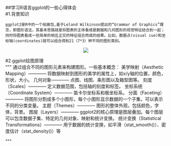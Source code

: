##学习R语言ggplot的一些心得体会  
#1.背景知识  
  
    ggplot2是R中的一个绘画包,基于Leland Wilkinson提出的“Grammar of Graphics”理念，即图形语法，其基本思路就是将图表的主体看成是数据和几何图形的视觉特征结合到一起；同时将图表看成一些简单的相互正交的特征组合而成的结果。比如，数据点(visual cue)和坐标轴(coordinates)就可以组合得到21（7*3）种不同的图形类别。  
 
<p align="center">
    <img src=https://upload-images.jianshu.io/upload_images/1183348-44711940bf1a752c.png?imageMogr2/auto-orient/strip|imageView2/2/w/538/format/webp >
</p>

#2.ggplot绘图原理  
"""
  通过组合不同的图形元素来构建图形。一些基本概念： 
      美学映射（Aesthetic Mapping）———— 将数据映射到图形的美学的属性上，如x/y轴的位置，颜色，形状，大小。
      几何对象———— 点图、线图、条形图以及箱型图等。
      刻度（Scales）———— 定义数据范围，包括轴的刻度和标签。
      坐标系统（Coordinate System）———— 笛卡尔坐标系和极坐标系。
      分面（Faceting）———— 将图形分割成多个小图形，每个小图形显示数据的一个子集，可以表示不同的分类变量。
      主题（Themes）———— 图形的整体外观，包括颜色，字体，背景。
      图层（Layers）———— ggplot2的核心原理是图层叠加。每个图层可以包含数据子集、特定的几何对象、映射和统计变换。
      统计变换（Statistical Transformations）————  用于数据的统计变换，如平滑（stat_smooth()）、密度估计（stat_density()）等

"""
